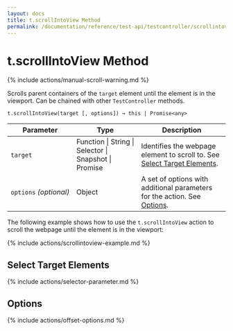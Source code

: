 ```yaml
---
layout: docs
title: t.scrollIntoView Method
permalink: /documentation/reference/test-api/testcontroller/scrollintoview.html
---
```

# t.scrollIntoView Method

{% include actions/manual-scroll-warning.md %}

Scrolls parent containers of the `target` element until the element is in the viewport. Can be chained with other `TestController` methods.

```text
t.scrollIntoView(target [, options]) → this | Promise<any>
```

Parameter   | Type                                              | Description
----------- | ------------------------------------------------- | --------------------
`target`&#160; | Function &#124; String &#124; Selector &#124; Snapshot &#124; Promise | Identifies the webpage element to scroll to. See [Select Target Elements](#select-target-elements).
`options`&#160;*(optional)* | Object | A set of options with additional parameters for the action. See [Options](#options).

The following example shows how to use the `t.scrollIntoView` action to scroll the webpage until the element is in the viewport:

{% include actions/scrollintoview-example.md %}

## Select Target Elements

{% include actions/selector-parameter.md %}

## Options

{% include actions/offset-options.md %}
